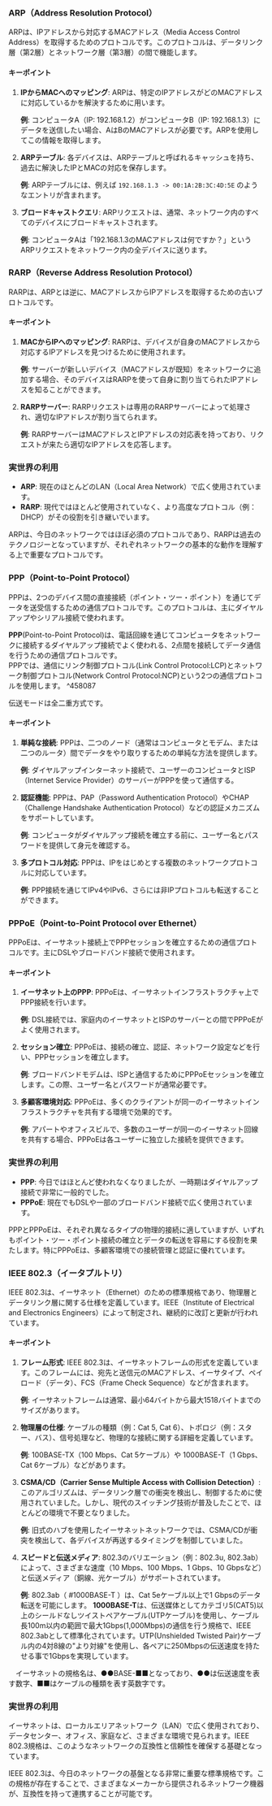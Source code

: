 ### ARP（Address Resolution Protocol）

ARPは、IPアドレスから対応するMACアドレス（Media Access Control Address）を取得するためのプロトコルです。このプロトコルは、データリンク層（第2層）とネットワーク層（第3層）の間で機能します。

#### キーポイント
1. **IPからMACへのマッピング**: ARPは、特定のIPアドレスがどのMACアドレスに対応しているかを解決するために用います。
   
   **例**: コンピュータA（IP: 192.168.1.2）がコンピュータB（IP: 192.168.1.3）にデータを送信したい場合、AはBのMACアドレスが必要です。ARPを使用してこの情報を取得します。

2. **ARPテーブル**: 各デバイスは、ARPテーブルと呼ばれるキャッシュを持ち、過去に解決したIPとMACの対応を保存します。
   
   **例**: ARPテーブルには、例えば `192.168.1.3 -> 00:1A:2B:3C:4D:5E` のようなエントリが含まれます。

3. **ブロードキャストクエリ**: ARPリクエストは、通常、ネットワーク内のすべてのデバイスにブロードキャストされます。
  
   **例**: コンピュータAは「192.168.1.3のMACアドレスは何ですか？」というARPリクエストをネットワーク内の全デバイスに送ります。

### RARP（Reverse Address Resolution Protocol）

RARPは、ARPとは逆に、MACアドレスからIPアドレスを取得するための古いプロトコルです。

#### キーポイント
1. **MACからIPへのマッピング**: RARPは、デバイスが自身のMACアドレスから対応するIPアドレスを見つけるために使用されます。

   **例**: サーバーが新しいデバイス（MACアドレスが既知）をネットワークに追加する場合、そのデバイスはRARPを使って自身に割り当てられたIPアドレスを知ることができます。

2. **RARPサーバー**: RARPリクエストは専用のRARPサーバーによって処理され、適切なIPアドレスが割り当てられます。

   **例**: RARPサーバーはMACアドレスとIPアドレスの対応表を持っており、リクエストが来たら適切なIPアドレスを応答します。

### 実世界の利用
- **ARP**: 現在のほとんどのLAN（Local Area Network）で広く使用されています。
- **RARP**: 現代ではほとんど使用されていなく、より高度なプロトコル（例：DHCP）がその役割を引き継いでいます。

ARPは、今日のネットワークではほぼ必須のプロトコルであり、RARPは過去のテクノロジーとなっていますが、それぞれネットワークの基本的な動作を理解する上で重要なプロトコルです。

### PPP（Point-to-Point Protocol）

PPPは、2つのデバイス間の直接接続（ポイント・ツー・ポイント）を通じてデータを送受信するための通信プロトコルです。このプロトコルは、主にダイヤルアップやシリアル接続で使われます。

**PPP**(Point-to-Point Protocol)は、電話回線を通じてコンピュータをネットワークに接続するダイヤルアップ接続でよく使われる、2点間を接続してデータ通信を行うための通信プロトコルです。  
PPPでは、通信にリンク制御プロトコル(Link Control Protocol:LCP)とネットワーク制御プロトコル(Network Control Protocol:NCP)という2つの通信プロトコルを使用します。 ^458087

伝送モードは全二重方式です。

#### キーポイント
1. **単純な接続**: PPPは、二つのノード（通常はコンピュータとモデム、または二つのルータ）間でデータをやり取りするための単純な方法を提供します。
   
   **例**: ダイヤルアップインターネット接続で、ユーザーのコンピュータとISP（Internet Service Provider）のサーバーがPPPを使って通信する。

2. **認証機能**: PPPは、PAP（Password Authentication Protocol）やCHAP（Challenge Handshake Authentication Protocol）などの認証メカニズムをサポートしています。
  
   **例**: コンピュータがダイヤルアップ接続を確立する前に、ユーザー名とパスワードを提供して身元を確認する。

3. **多プロトコル対応**: PPPは、IPをはじめとする複数のネットワークプロトコルに対応しています。

   **例**: PPP接続を通じてIPv4やIPv6、さらには非IPプロトコルも転送することができます。

### PPPoE（Point-to-Point Protocol over Ethernet）

PPPoEは、イーサネット接続上でPPPセッションを確立するための通信プロトコルです。主にDSLやブロードバンド接続で使用されます。

#### キーポイント
1. **イーサネット上のPPP**: PPPoEは、イーサネットインフラストラクチャ上でPPP接続を行います。
   
   **例**: DSL接続では、家庭内のイーサネットとISPのサーバーとの間でPPPoEがよく使用されます。

2. **セッション確立**: PPPoEは、接続の確立、認証、ネットワーク設定などを行い、PPPセッションを確立します。

   **例**: ブロードバンドモデムは、ISPと通信するためにPPPoEセッションを確立します。この際、ユーザー名とパスワードが通常必要です。

3. **多顧客環境対応**: PPPoEは、多くのクライアントが同一のイーサネットインフラストラクチャを共有する環境で効果的です。
  
   **例**: アパートやオフィスビルで、多数のユーザーが同一のイーサネット回線を共有する場合、PPPoEは各ユーザーに独立した接続を提供できます。

### 実世界の利用
- **PPP**: 今日ではほとんど使われなくなりましたが、一時期はダイヤルアップ接続で非常に一般的でした。
- **PPPoE**: 現在でもDSLや一部のブロードバンド接続で広く使用されています。

PPPとPPPoEは、それぞれ異なるタイプの物理的接続に適していますが、いずれもポイント・ツー・ポイント接続の確立とデータの転送を容易にする役割を果たします。特にPPPoEは、多顧客環境での接続管理と認証に優れています。

### IEEE 802.3（イータプルトリ）

IEEE 802.3は、イーサネット（Ethernet）のための標準規格であり、物理層とデータリンク層に関する仕様を定義しています。IEEE（Institute of Electrical and Electronics Engineers）によって制定され、継続的に改訂と更新が行われています。

#### キーポイント
1. **フレーム形式**: IEEE 802.3は、イーサネットフレームの形式を定義しています。このフレームには、宛先と送信元のMACアドレス、イーサタイプ、ペイロード（データ）、FCS（Frame Check Sequence）などが含まれます。
  
   **例**: イーサネットフレームは通常、最小64バイトから最大1518バイトまでのサイズがあります。

2. **物理層の仕様**: ケーブルの種類（例：Cat 5, Cat 6）、トポロジ（例：スター、バス）、信号処理など、物理的な接続に関する詳細を定義しています。
  
   **例**: 100BASE-TX（100 Mbps、Cat 5ケーブル）や 1000BASE-T（1 Gbps、Cat 6ケーブル）などがあります。

3. **CSMA/CD（Carrier Sense Multiple Access with Collision Detection）**: このアルゴリズムは、データリンク層での衝突を検出し、制御するために使用されていました。しかし、現代のスイッチング技術が普及したことで、ほとんどの環境で不要となりました。

   **例**: 旧式のハブを使用したイーサネットネットワークでは、CSMA/CDが衝突を検出して、各デバイスが再送するタイミングを制御していました。

4. **スピードと伝送メディア**: 802.3のバリエーション（例：802.3u, 802.3ab）によって、さまざまな速度（10 Mbps、100 Mbps、1 Gbps、10 Gbpsなど）と伝送メディア（銅線、光ケーブル）がサポートされています。
  
   **例**: 802.3ab（ #1000BASE-T ）は、Cat 5eケーブル以上で1 Gbpsのデータ転送を可能にします。
   **1000BASE-T**は、伝送媒体としてカテゴリ5(CAT5)以上のシールドなしツイストペアケーブル(UTPケーブル)を使用し、ケーブル長100m以内の範囲で最大1Gbps(1,000Mbps)の通信を行う規格で、IEEE 802.3abとして標準化されています。UTP(Unshielded Twisted Pair)ケーブル内の4対8線の"より対線"を使用し、各ペアに250Mbpsの伝送速度を持たせる事で1Gbpsを実現しています。  
  
　イーサネットの規格名は、●●BASE-■■となっており、●●は伝送速度を表す数字、■■はケーブルの種類を表す英数字です。

### 実世界の利用

イーサネットは、ローカルエリアネットワーク（LAN）で広く使用されており、データセンター、オフィス、家庭など、さまざまな環境で見られます。IEEE 802.3規格は、このようなネットワークの互換性と信頼性を確保する基礎となっています。

IEEE 802.3は、今日のネットワークの基盤となる非常に重要な標準規格です。この規格が存在することで、さまざまなメーカーから提供されるネットワーク機器が、互換性を持って連携することが可能です。